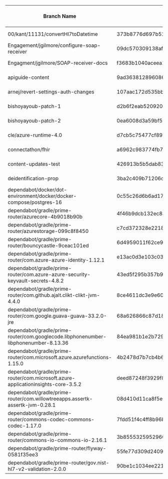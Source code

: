 | Branch Name | Commit Hash | Author | Last Commit Date |
|-------------|-------------|--------|------------------|
| 00/kant/11131/convertHl7toDatetime | 373b8776d697b515d66c391fac972603b62a6354 | kant | 10/09/2023 15:48:56 |
| Engagement/jgilmore/configure-soap-receiver | 09dc570309138afff49b2a59df849275260ea945 | supriyaaddagada | 04/04/2024 19:57:19 |
| Engagment/jgilmore/SOAP-receiver-docs | f3683b1040aceea11c9db763a821bbdbb415c698 | James.Gilmore-A | 04/27/2024 02:33:57 |
| apiguide-content | 9ad3638128960864770deacd49e8f4b4dad29c09 | Joseph Andersen | 05/02/2023 18:42:38 |
| arnej/revert-settings-auth-changes | 107aac172d535bb4a0aaa0de7ba7f3345e3b7708 | Arnej Duranovic | 08/08/2023 16:03:59 |
| bishoyayoub-patch-1 | d2b6f2eab520920341a9f4d141d0d054a758952e | bishoyayoub | 03/28/2023 16:07:04 |
| bishoyayoub-patch-2 | 0ea6008d3a59bf525403406ac03685b20416bec1 | bishoyayoub | 04/21/2023 15:23:33 |
| cle/azure-runtime-4.0 | d7cb5c75477cf89e34bf64065ce4529bcdcfcf3e | Patricia Perozo | 08/19/2022 19:49:30 |
| connectathon/fhir | a6962c983774fb7fcca009101f3c8e440d85fa84 | JessicaWNava | 05/01/2023 20:43:32 |
| content-updates-test | 426913b5b5dab8346ff9ad1171a331350f7a4e7e | KeithNava | 07/25/2023 17:15:04 |
| deidentification-prop | 3ba2c409b71206ce3091b9ad9fb36e6b998412a1 | brick-green-agile6 | 05/23/2022 21:36:07 |
| dependabot/docker/dot-environment/docker/docker-compose/postgres-16 | 0c55c26d6b6ad1741c3e99d6cf1625136b254d20 | dependabot[bot] | 11/20/2023 20:31:40 |
| dependabot/gradle/prime-router/azurecore-4b9018b90b | 4f46b9dcb132ec8aeb72d5a7853318a08f990569 | dependabot[bot] | 05/05/2024 07:57:48 |
| dependabot/gradle/prime-router/azurestorage-099c8f8450 | c7cd372328e2218fc0d05b2c70203931a981d81f | dependabot[bot] | 05/05/2024 07:57:10 |
| dependabot/gradle/prime-router/bouncycastle-9ceac101ed | 6d4959011f62ce99b33154188475e70dae096fae | dependabot[bot] | 05/05/2024 07:57:11 |
| dependabot/gradle/prime-router/com.azure-azure-identity-1.12.1 | e13ac0d3e103c039e6f83ed7a7706f7aa46cf53b | dependabot[bot] | 05/05/2024 07:58:25 |
| dependabot/gradle/prime-router/com.azure-azure-security-keyvault-secrets-4.8.2 | 43ed5f295b357b9d8d5cba5247b2e70a4f0dc595 | dependabot[bot] | 04/28/2024 07:23:53 |
| dependabot/gradle/prime-router/com.github.ajalt.clikt-clikt-jvm-4.4.0 | 8ce4611dc3e9e60456846ebf95c41a51afdc2047 | dependabot[bot] | 04/28/2024 07:23:56 |
| dependabot/gradle/prime-router/com.google.guava-guava-33.2.0-jre | 68a626866c87d18dd1fc2bea5ceda7d103ce75e2 | dependabot[bot] | 05/05/2024 07:57:56 |
| dependabot/gradle/prime-router/com.googlecode.libphonenumber-libphonenumber-8.13.36 | 84ea981b1e2b729e155f7ebc9b78777be136fcfd | dependabot[bot] | 05/05/2024 07:58:46 |
| dependabot/gradle/prime-router/com.microsoft.azure.azurefunctions-1.15.0 | 4b2478d7b7cb4b6f6c9acbc16866338a82439d53 | Stephen Nesman | 05/07/2024 13:42:00 |
| dependabot/gradle/prime-router/com.microsoft.azure-applicationinsights-core-3.5.2 | deed87248f3929f8e57ff669514766451fdb1192 | dependabot[bot] | 04/28/2024 07:24:13 |
| dependabot/gradle/prime-router/com.willowtreeapps.assertk-assertk-jvm-0.28.1 | 08d410d11ca8f5e7287384d278b413f235914e1e | dependabot[bot] | 04/21/2024 07:43:57 |
| dependabot/gradle/prime-router/commons-codec-commons-codec-1.17.0 | 7fdd51f4c4ff8b96b54f5aad0aa2b9de7af00f06 | dependabot[bot] | 04/28/2024 07:24:24 |
| dependabot/gradle/prime-router/commons-io-commons-io-2.16.1 | 3b8555325952960d1c5aae620347444e16293b7f | dependabot[bot] | 04/21/2024 07:43:17 |
| dependabot/gradle/prime-router/flyway-0581f35ee3 | 55fe77d309d2409286f0086174bdadd18cf657fc | dependabot[bot] | 05/05/2024 07:57:14 |
| dependabot/gradle/prime-router/gov.nist-hl7-v2-validation-2.0.0 | 90be1c1034ee22148a37bc4c92057a3c22812559 | dependabot[bot] | 04/28/2024 07:24:04 |
